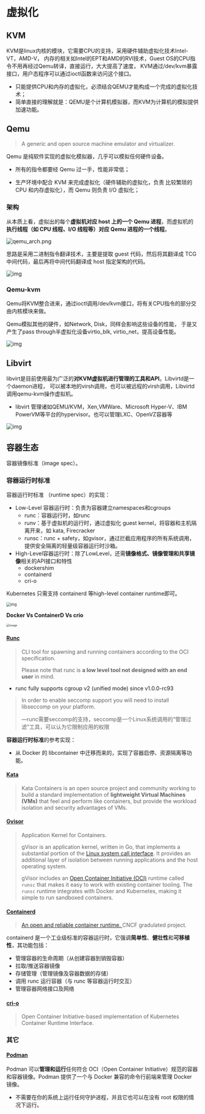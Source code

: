 # 虚拟化

## KVM

KVM是linux内核的模块，它需要CPU的支持，采用硬件辅助虚拟化技术Intel-VT，AMD-V， 内存的相关如Intel的EPT和AMD的RVI技术，Guest OS的CPU指令不用再经过Qemu转译，直接运行，大大提高了速度， KVM通过/dev/kvm暴露接口，用户态程序可以通过ioctl函数来访问这个接口。

- 只能提供CPU和内存的虚拟化，必须结合QEMU才能构成一个完成的虚拟化技术；
- 简单直接的理解就是：QEMU是个计算机模拟器，而KVM为计算机的模拟提供加速功能。



## Qemu

> A generic and open source machine emulator and virtualizer.

Qemu 是纯软件实现的虚拟化模拟器，几乎可以模拟任何硬件设备。

- 所有的指令都要经 Qemu 过一手，性能非常低；

- 生产环境中配合 KVM 来完成虚拟化（硬件辅助的虚拟化，负责 比较繁琐的 CPU 和内存虚拟化），而 Qemu 则负责 I/O 虚拟化；



### 架构

从本质上看，虚拟出的每个**虚拟机对应 host 上的一个 Qemu 进程**，而虚拟机的**执行线程（如 CPU 线程、I/O 线程等）对应 Qemu 进程的一个线程**。



![qemu_arch.png](pics/qemu_arch.png)

思路是采用二进制指令翻译技术，主要是提取 guest 代码，然后将其翻译成 TCG 中间代码，最后再将中间代码翻译成 host 指定架构的代码。

![img](pics/qemu_transform.png)

### Qemu-kvm

Qemu将KVM整合进来，通过ioctl调用/dev/kvm接口，将有关CPU指令的部分交由内核模块来做。

Qemu模拟其他的硬件，如Network, Disk，同样会影响这些设备的性能， 于是又产生了pass through半虚拟化设备virtio_blk, virtio_net，提高设备性能。

![img](pics/qemu_kvm)

## Libvirt

libvirt是目前使用最为广泛的**对KVM虚拟机进行管理的工具和API**。Libvirtd是一个daemon进程， 可以被本地的virsh调用，也可以被远程的virsh调用，Libvirtd调用qemu-kvm操作虚拟机。

- libvirt 管理诸如QEMU/KVM，Xen,VMWare、Microsoft Hyper-V、IBM PowerVM等平台的hypervisor。也可以管理LXC、OpenVZ容器等

![img](pics/libvirt.png)



## 容器生态

容器镜像标准（image spec）。



### 容器运行时标准

容器运行时标准 （runtime spec）的实现：

- Low-Level 容器运行时：负责为容器建立namespaces和cgroups
  - runc：容器运行时，如runc
  - runv：基于虚拟机的运行时，通过虚拟化 guest kernel，将容器和主机隔离开来，如 kata, Firecracker
  - runsc：runc + safety，如gvisor，通过拦截应用程序的所有系统调用，提供安全隔离的轻量级容器运行时沙箱。
- High-Level容器运行时：除了LowLevel，还需**镜像格式、镜像管理和共享镜像**相关的API接口和特性
  - dockershim
  - containerd
  - cri-o

Kubernetes 只需支持 containerd 等high-level container runtime即可。

<img src="./pics/runtime_compare.jpg" alt="img" style="zoom:67%;" />

**Docker Vs ContainerD Vs crio**

<img src="pics/docker_containerd_crio.png" alt="image" style="zoom:50%;" />

#### [Runc](https://github.com/opencontainers/runc)

> CLI tool for spawning and running containers according to the OCI specification.
>
> Please note that runc is **a low level tool not designed with an end user** in mind. 

- runc fully supports cgroup v2 (unified mode) since v1.0.0-rc93

> In order to enable seccomp support you will need to install libseccomp on your platform.
>
> —runc需要seccomp的支持，seccomp是一个Linux系统调用的“管理过滤”工具，可以认为它限制应用的权限

 **容器运行时标准**的参考实现：

- 从 Docker 的 libcontainer 中迁移而来的，实现了容器启停、资源隔离等功能。

#### [Kata](https://github.com/kata-containers/kata-containers)

> Kata Containers is an open source project and community working to build a standard implementation of **lightweight Virtual Machines (VMs)** that feel and perform like containers, but provide the workload isolation and security advantages of VMs.

#### [Gvisor](https://github.com/google/gvisor)

> Application Kernel for Containers.
>
> gVisor is an application kernel, written in Go, that implements a substantial portion of the [Linux system call interface](https://en.wikipedia.org/wiki/Linux_kernel_interfaces). It provides an additional layer of isolation between running applications and the host operating system.
>
> gVisor includes an [Open Container Initiative (OCI)](https://www.opencontainers.org/) runtime called `runsc` that makes it easy to work with existing container tooling. The `runsc` runtime integrates with Docker and Kubernetes, making it simple to run sandboxed containers.

#### [Containerd](./containerd/containerd.md)

> [An open and reliable container runtime. ](https://github.com/containerd/containerd)CNCF gradulated project.

containerd 是一个工业级标准的容器运行时，它强调**简单性**、**健壮性**和**可移植性**，其功能包括：

- 管理容器的生命周期（从创建容器到销毁容器）
- 拉取/推送容器镜像
- 存储管理（管理镜像及容器数据的存储）
- 调用 runc 运行容器（与 runc 等容器运行时交互）
- 管理容器网络接口及网络

#### [cri-o](https://github.com/cri-o/cri-o)

> Open Container Initiative-based implementation of Kubernetes Container Runtime Interface.



### 其它

#### [Podman](https://podman.io/)

Podman 可以**管理和运行**任何符合 OCI（Open Container Initiative）规范的容器和容器镜像。Podman 提供了一个与 Docker 兼容的命令行前端来管理 Docker 镜像。

- 不需要在你的系统上运行任何守护进程，并且它也可以在没有 root 权限的情况下运行。